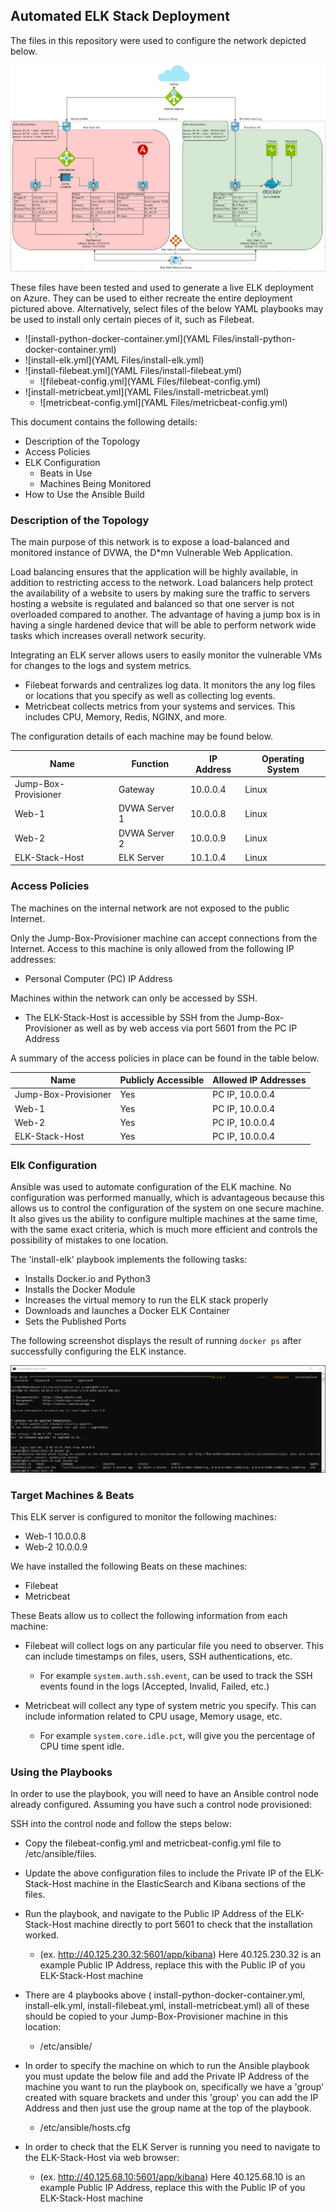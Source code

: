 ## Automated ELK Stack Deployment

The files in this repository were used to configure the network depicted below.

![Network_Diagram.drawio.png](Images/Network_Diagram.drawio.png)

These files have been tested and used to generate a live ELK deployment on Azure. They can be used to either recreate the entire deployment pictured above. Alternatively, select files of the below YAML playbooks may be used to install only certain pieces of it, such as Filebeat.

  - ![install-python-docker-container.yml](YAML Files/install-python-docker-container.yml)
  - ![install-elk.yml](YAML Files/install-elk.yml)
  - ![install-filebeat.yml](YAML Files/install-filebeat.yml)
	  - ![filebeat-config.yml](YAML Files/filebeat-config.yml)
  - ![install-metricbeat.yml](YAML Files/install-metricbeat.yml)
	  - ![metricbeat-config.yml](YAML Files/metricbeat-config.yml)


This document contains the following details:
- Description of the Topology
- Access Policies
- ELK Configuration
  - Beats in Use
  - Machines Being Monitored
- How to Use the Ansible Build


### Description of the Topology

The main purpose of this network is to expose a load-balanced and monitored instance of DVWA, the D*mn Vulnerable Web Application.

Load balancing ensures that the application will be highly available, in addition to restricting access to the network. Load balancers help protect the availability of a website to users by making sure the traffic to servers hosting a website is regulated and balanced so that one server is not overloaded compared to another. The advantage of having a jump box is in having a single hardened device that will be able to perform network wide tasks which increases overall network security.

Integrating an ELK server allows users to easily monitor the vulnerable VMs for changes to the logs and system metrics.
- Filebeat forwards and centralizes log data. It monitors the any log files or locations that  you specify as well as collecting log events.
- Metricbeat collects metrics from your systems and services. This includes CPU, Memory, Redis, NGINX, and more. 

The configuration details of each machine may be found below.

| Name                 | Function     | IP Address | Operating System |
|----------------------|--------------|------------|------------------|
| Jump-Box-Provisioner | Gateway      | 10.0.0.4   | Linux            |
| Web-1                | DVWA Server 1| 10.0.0.8   | Linux            |
| Web-2                | DVWA Server 2| 10.0.0.9   | Linux            |
| ELK-Stack-Host       | ELK Server   | 10.1.0.4   | Linux            |

### Access Policies

The machines on the internal network are not exposed to the public Internet. 

Only the Jump-Box-Provisioner machine can accept connections from the Internet. Access to this machine is only allowed from the following IP addresses:
- Personal Computer (PC) IP Address

Machines within the network can only be accessed by SSH.
- The ELK-Stack-Host is accessible by SSH from the Jump-Box-Provisioner as well as by web access via port 5601 from the PC IP Address

A summary of the access policies in place can be found in the table below.

| Name                 | Publicly Accessible | Allowed IP Addresses |
|----------------------|---------------------|----------------------|
| Jump-Box-Provisioner |       Yes           | PC IP, 10.0.0.4      |
| Web-1                |       Yes           | PC IP, 10.0.0.4      |
| Web-2                |       Yes           | PC IP, 10.0.0.4      |
| ELK-Stack-Host       |       Yes           | PC IP, 10.0.0.4      |

### Elk Configuration

Ansible was used to automate configuration of the ELK machine. No configuration was performed manually, which is advantageous because this allows us to control the configuration of the system on one secure machine. It also gives us the ability to configure multiple machines at the same time, with the same exact criteria, which is much more efficient and controls the possibility of mistakes to one location. 

The 'install-elk' playbook implements the following tasks:
- Installs Docker.io and Python3
- Installs the Docker Module
- Increases the virtual memory to run the ELK stack properly
- Downloads and launches a Docker ELK Container
- Sets the Published Ports

The following screenshot displays the result of running `docker ps` after successfully configuring the ELK instance.

![Docker_PS_Image.png](Images/Docker_PS_Image.png)

### Target Machines & Beats
This ELK server is configured to monitor the following machines:
- Web-1 10.0.0.8
- Web-2 10.0.0.9

We have installed the following Beats on these machines:
- Filebeat
- Metricbeat

These Beats allow us to collect the following information from each machine:

- Filebeat will collect logs on any particular file you need to observer. This can include timestamps on files, users, SSH authentications, etc.
	- For example `system.auth.ssh.event`, can be used to track the SSH events found in the logs (Accepted, Invalid, Failed, etc.)
	
- Metricbeat will collect any type of system metric you specify. This can include information related to CPU usage, Memory usage, etc.
	- For example  `system.core.idle.pct`, will give you the percentage of CPU time spent idle.  

### Using the Playbooks
In order to use the playbook, you will need to have an Ansible control node already configured. Assuming you have such a control node provisioned: 

SSH into the control node and follow the steps below:
- Copy the filebeat-config.yml and metricbeat-config.yml file to /etc/ansible/files.
- Update the above configuration files to include the Private IP of the ELK-Stack-Host machine in the ElasticSearch and Kibana sections of the files. 
- Run the playbook, and navigate to the Public IP Address of the ELK-Stack-Host machine directly to port 5601 to check that the installation worked. 
	- (ex. http://40.125.230.32:5601/app/kibana) Here 40.125.230.32 is an example Public IP Address, replace this with the Public IP of you ELK-Stack-Host machine

- There are 4 playbooks above ( install-python-docker-container.yml, install-elk.yml, install-filebeat.yml, install-metricbeat.yml) all of these should be copied to your Jump-Box-Provisioner machine in this location: 
	- /etc/ansible/

- In order to specify the machine on which to run the Ansible playbook you must update the below file and add the Private IP Address of the machine you want to run the playbook on, specifically we have a 'group' created with square brackets and under this 'group' you can add the IP Address and then just use the group name at the top of the playbook.
	- /etc/ansible/hosts.cfg

- In order to check that the ELK Server is running you need to navigate to the ELK-Stack-Host via web browser:
	- (ex. http://40.125.68.10:5601/app/kibana) Here 40.125.68.10 is an example Public IP Address, replace this with the Public IP of you ELK-Stack-Host machine

